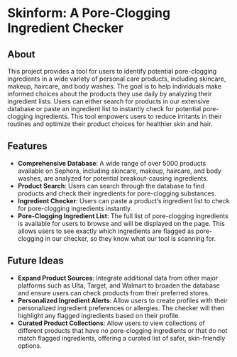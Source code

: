 # Skinform: A Pore-Clogging Ingredient Checker

## About

This project provides a tool for users to identify potential pore-clogging ingredients in a wide variety of personal care products, including skincare, makeup, haircare, and body washes. The goal is to help individuals make informed choices about the products they use daily by analyzing their ingredient lists. Users can either search for products in our extensive database or paste an ingredient list to instantly check for potential pore-clogging ingredients. This tool empowers users to reduce irritants in their routines and optimize their product choices for healthier skin and hair.

## Features

- **Comprehensive Database**: A wide range of over 5000 products available on Sephora, including skincare, makeup, haircare, and body washes, are analyzed for potential breakout-causing ingredients.
- **Product Search**: Users can search through the database to find products and check their ingredients for pore-clogging substances.
- **Ingredient Checker**: Users can paste a product’s ingredient list to check for pore-clogging ingredients instantly.
- **Pore-Clogging Ingredient List**: The full list of pore-clogging ingredients is available for users to browse and will be displayed on the page. This allows users to see exactly which ingredients are flagged as pore-clogging in our checker, so they know what our tool is scanning for.

## Future Ideas

- **Expand Product Sources**: Integrate additional data from other major platforms such as Ulta, Target, and Walmart to broaden the database and ensure users can check products from their preferred stores.
- **Personalized Ingredient Alerts**: Allow users to create profiles with their personalized ingredient preferences or allergies. The checker will then highlight any flagged ingredients based on their profile.
- **Curated Product Collections**: Allow users to view collections of different products that have no pore-clogging ingredients or that do not match flagged ingredients, offering a curated list of safer, skin-friendly options.
